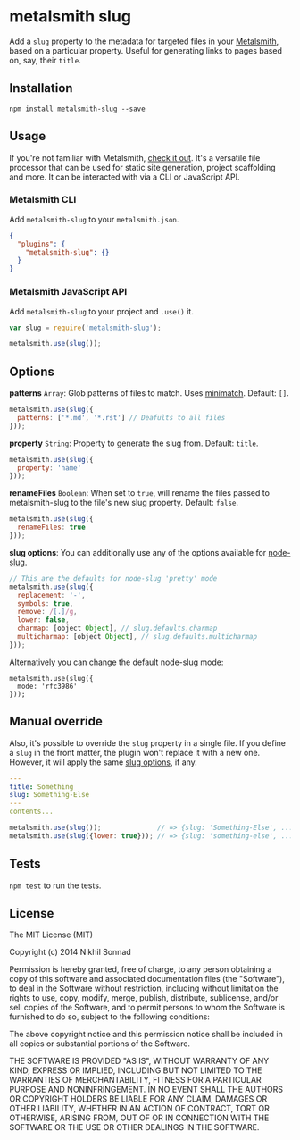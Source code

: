 # metalsmith slug

Add a `slug` property to the metadata for targeted files in your
[Metalsmith](http://www.metalsmith.io/), based on a particular property.
Useful for generating links to pages based on, say, their `title`.

## Installation

    npm install metalsmith-slug --save

## Usage

If you're not familiar with Metalsmith, [check it out](http://metalsmith.io). It's a versatile file processor that can be used for static site generation,
project scaffolding and more. It can be interacted with via a CLI or
JavaScript API.

### Metalsmith CLI

Add `metalsmith-slug` to your `metalsmith.json`.

```json
{
  "plugins": {
    "metalsmith-slug": {}
  }
}
```

### Metalsmith JavaScript API

Add `metalsmith-slug` to your project and `.use()` it.

```js
var slug = require('metalsmith-slug');

metalsmith.use(slug());
```

## Options

**patterns** `Array`: Glob patterns of files to match. Uses
[minimatch](https://github.com/isaacs/minimatch). Default: `[]`.

```js
metalsmith.use(slug({
  patterns: ['*.md', '*.rst'] // Deafults to all files
}));
```

**property** `String`: Property to generate the slug from. Default: `title`.

```js
metalsmith.use(slug({
  property: 'name'
}));
```

**renameFiles** `Boolean`: When set to `true`, will rename the files passed to
metalsmith-slug to the file's new slug property. Default: `false`.

```js
metalsmith.use(slug({
  renameFiles: true
}));
```

**slug options**: You can additionally use any of the options available for [node-slug][node-slug-options].

```js
// This are the defaults for node-slug 'pretty' mode
metalsmith.use(slug({
  replacement: '-',
  symbols: true,
  remove: /[.]/g,
  lower: false,
  charmap: [object Object], // slug.defaults.charmap
  multicharmap: [object Object], // slug.defaults.multicharmap
}));
```

Alternatively you can change the default node-slug mode:

```
metalsmith.use(slug({
  mode: 'rfc3986'
}));
```

## Manual override

Also, it's possible to override the `slug` property in a single file.
If you define a `slug` in the front matter, the plugin won't replace it with a new one.
However, it will apply the same [slug options][node-slug-options], if any.

```yaml
---
title: Something
slug: Something-Else
---
contents...
```

```js
metalsmith.use(slug());              // => {slug: 'Something-Else', ...}
metalsmith.use(slug({lower: true})); // => {slug: 'something-else', ...}
```

## Tests

`npm test` to run the tests.

## License

The MIT License (MIT)

Copyright (c) 2014 Nikhil Sonnad

Permission is hereby granted, free of charge, to any person obtaining a copy of this software and associated documentation files (the "Software"), to deal in the Software without restriction, including without limitation the rights to use, copy, modify, merge, publish, distribute, sublicense, and/or sell copies of the Software, and to permit persons to whom the Software is furnished to do so, subject to the following conditions:

The above copyright notice and this permission notice shall be included in all copies or substantial portions of the Software.

THE SOFTWARE IS PROVIDED "AS IS", WITHOUT WARRANTY OF ANY KIND, EXPRESS OR IMPLIED, INCLUDING BUT NOT LIMITED TO THE WARRANTIES OF MERCHANTABILITY, FITNESS FOR A PARTICULAR PURPOSE AND NONINFRINGEMENT. IN NO EVENT SHALL THE AUTHORS OR COPYRIGHT HOLDERS BE LIABLE FOR ANY CLAIM, DAMAGES OR OTHER LIABILITY, WHETHER IN AN ACTION OF CONTRACT, TORT OR OTHERWISE, ARISING FROM, OUT OF OR IN CONNECTION WITH THE SOFTWARE OR THE USE OR OTHER DEALINGS IN THE SOFTWARE.


[node-slug-options]: https://github.com/dodo/node-slug#options

